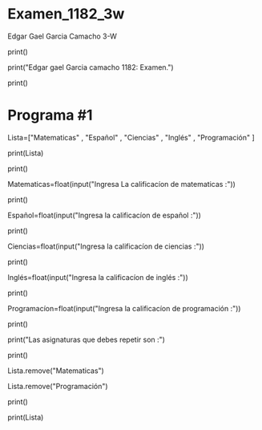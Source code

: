 # Examen_1182_3w
Edgar Gael Garcia Camacho 3-W

print()

print("Edgar gael Garcia camacho 1182: Examen.")

print()

# Programa #1
Lista=["Matematicas" , "Español" ,  "Ciencias" , "Inglés" , "Programación" ]

print(Lista)

print()

Matematicas=float(input("Ingresa La calificacíon de matematicas :"))

print()

Español=float(input("Ingresa la calificacíon de español :"))

print()

Ciencias=float(input("Ingresa la calificacíon de ciencias :"))

print()

Inglés=float(input("Ingresa la calificacíon de inglés :"))

print()

Programacíon=float(input("Ingresa la calificacíon de programación :"))

print()

print("Las asignaturas que debes repetir son :")

print()

Lista.remove("Matematicas")

Lista.remove("Programación")

print()

print(Lista)
